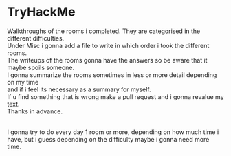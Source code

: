 # TryHackMe
Walkthroughs of the rooms i completed.
They are categorised in the different difficulties.<br>
Under Misc i gonna add a file to write in which order i took the different rooms.<br>
The writeups of the rooms gonna have the answers so be aware that it maybe spoils someone.<br>
I gonna summarize the rooms sometimes in less or more detail depending on my time <br> and if i feel its necessary as a summary for myself.<br>
If u find something that is wrong make a pull request and i gonna revalue my text.<br>
Thanks in advance.<br><br>

I gonna try to do every day 1 room or more, depending on how much time i have, but i guess depending on the difficulty maybe i gonna need more time.

